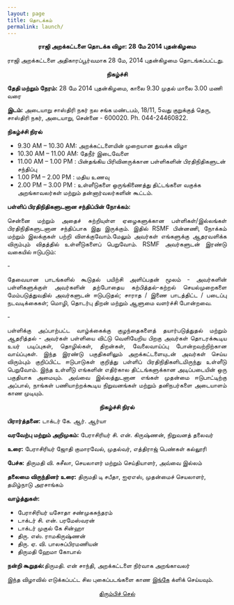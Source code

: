 ```yaml
---
layout: page
title: தொடக்கம்
permalink: launch/
---
```


<p style="text-align: center;"><strong>ராஜி அறக்கட்டளை தொடக்க விழா: 28 மே 2014 புதன்கிழமை</strong></p>

ராஜி அறக்கட்டளை அதிகாரப்பூர்வமாக 28 மே, 2014 புதன்கிழமை தொடங்கப்பட்டது.

<p style="text-align: center;"><strong>நிகழ்ச்சி</strong></p>

**தேதி மற்றும் நேரம்:** 28 மே 2014 புதன்கிழமை, காலை 9.30 முதல் மாலை 3.00 மணி வரை

**இடம்:** அடையாறு சாஸ்திரி நகர் நல சங்க மண்டபம், 18/11, 5வது குறுக்குத் தெரு, சாஸ்திரி நகர், அடையாறு, சென்னை - 600020. Ph. 044-24460822.

**நிகழ்ச்சி நிரல்**

- 9.30 AM – 10.30 AM: அறக்கட்டளையின் முறையான துவக்க விழா
- 10.30 AM – 11.00 AM: தேநீர் இடைவேளை
- 11.00 AM – 1.00 PM : பின்தங்கிய பிரிவினருக்கான பள்ளிகளின் பிரதிநிதிகளுடன் சந்திப்பு
- 1.00 PM – 2.00 PM : மதிய உணவு
- 2.00 PM – 3.00 PM : உள்ளீடுகளை ஒருங்கிணைத்து திட்டங்களை வகுக்க அறங்காவலர்கள் மற்றும் தன்னார்வலர்களின் கூட்டம்.

**பள்ளிப் பிரதிநிதிகளுடனான சந்திப்பின் நோக்கம்:**

<p style="text-align:justify; text-justify: inter-word">சென்னை மற்றும் அதைச் சுற்றியுள்ள ஏழைகளுக்கான பள்ளிகள்/இல்லங்கள் பிரதிநிதிகளுடனான சந்திப்பாக இது இருக்கும். இதில் RSMF பின்னணி, நோக்கம் மற்றும் இலக்குகள் பற்றி விளக்குவோம்.மேலும் அவர்கள் எங்களுக்கு ஆதரவளிக்க விரும்பும் விதத்தில் உள்ளீடுகளைப் பெறுவோம்.  RSMF அவர்களுடன்  இரண்டு வகையில் ஈடுபடும்:</p>
 - <p style="text-align:justify; text-justify: inter-word">தேவையான பாடங்களில் கூடுதல் பயிற்சி அளிப்பதன் மூலம் - அவர்களின் பள்ளிகளுக்குள் அவர்களின் தற்போதைய கற்பித்தல்-கற்றல் செயல்முறைகளை மேம்படுத்துவதில் அவர்களுடன் ஈடுபடுதல்; சாராத / இணை பாடத்திட்ட / படைப்பு நடவடிக்கைகள்; மொழி, தொடர்பு திறன் மற்றும் ஆளுமை வளர்ச்சி போன்றவை.</p>
 - <p style="text-align:justify; text-justify: inter-word">பள்ளிக்கு அப்பாற்பட்ட வாழ்க்கைக்கு குழந்தைகளைத் தயார்படுத்துதல் மற்றும் ஆதரித்தல் - அவர்கள் பள்ளியை விட்டு வெளியேறிய பிறகு அவர்கள் தொடரக்கூடிய உயர் படிப்புகள், தொழில்கள், திறன்கள், வேலைவாய்ப்பு போன்றவற்றிற்கான வாய்ப்புகள். இந்த இரண்டு பகுதிகளிலும் அறக்கட்டளையுடன் அவர்கள் செய்ய விரும்பும் குறிப்பிட்ட ஈடுபாடுகள் குறித்து பள்ளிப் பிரதிநிதிகளிடமிருந்து உள்ளீடு பெறுவோம். இந்த உள்ளீடு எங்களின் எதிர்கால திட்டங்களுக்கான அடிப்படையின் ஒரு பகுதியாக அமையும். அவ்வை இல்லத்துடனான எங்கள் முதன்மை ஈடுபாட்டிற்கு அப்பால், நாங்கள் பணியாற்றக்கூடிய நிறுவனங்கள் மற்றும் தனிநபர்களை அடையாளம் காண முடியும்.</p>


<p style="text-align: center;"><strong>நிகழ்ச்சி நிரல்</strong></p>


**பிரார்த்தனை:** டாக்டர் கே. ஆர். ஆர்யா

**வரவேற்பு மற்றும் அறிமுகம்:** பேராசிரியர் சி. என். கிருஷ்ணன், நிறுவனத் தலைவர்

**உரை:** பேராசிரியர் ஜோதி குமாரவேல், முதல்வர், எத்திராஜ் பெண்கள் கல்லூரி

**பேச்சு:** திருமதி வி. சுசீலா, செயலாளர் மற்றும் செய்தியாளர், அவ்வை இல்லம்

**தலைமை விருந்தினர் உரை:** திருமதி டி சபீதா, ஐஏஎஸ், முதன்மைச் செயலாளர், தமிழ்நாடு அரசாங்கம்

**வாழ்த்துகள்:**

 - பேராசிரியர் யசோதா சண்முகசுந்தரம்
 - டாக்டர் சி. என். பரமேஸ்வரன்
 - டாக்டர் முகுல் கே சின்ஹா
 - திரு. எஸ். ராமகிருஷ்ணன்
 - திரு. ஏ. வி. பாலசுப்பிரமணியன்
 - திருமதி ஹேமா கோபால்


<p><strong>நன்றி கூறுதல்:</strong>திருமதி. என் சாந்தி, அறக்கட்டளை நிர்வாக அறங்காவலர்</p>

இந்த விழாவில் எடுக்கப்பட்ட சில புகைப்படங்களை காண  <a style="text-decoration: underline" href="https://rajifoundation.in/launch-gallery/">இங்கே</a> க்ளிக் செய்யவும்.


<p style="text-align: center;"><a href="#" onClick="history.go(-1)">திரும்பிச் செல்</a></p>

